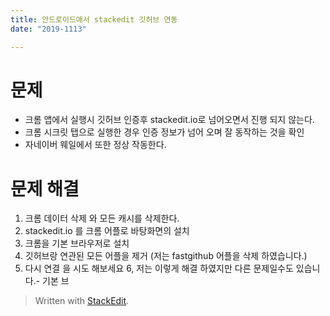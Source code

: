 ```yaml
---
title: 안드로이드애서 stackedit 깃허브 연동  
date: "2019-1113"

---
```

# 문제 
 - 크롬 앱에서 실행시 깃허브 인증후 stackedit.io로 넘어오면서 진행 되지 않는다.
 - 크롬 시크릿 탭으로 실행한 경우 인증 정보가 넘어 오며 잘 동작하는 것을 확인
 - 자네이버 웨일에서 또한 정상 작동한다.

#  문제 해결
 1. 크롬 데이터 삭제 와 모든 캐시를 삭제한다. 
 2. stackedit.io 를 크롬 어플로 바탕화면의 설치
 3. 크롬을 기본 브라우저로 설치
 4. 깃허브랑 연관된 모든 어플을 제거 (저는 fastgithub 어플을 삭제 하였습니다.)
 5. 다시 연결 을 시도 해보세요 
 6, 저는 이렇게 해결 하였지만 다른 문제일수도 있습니다.-  기본 브
> Written with [StackEdit](https://ㄴㅅstackedit.io/).
<!--stackedit_data:
eyJoaXN0b3J5IjpbMTU3NjAyODQyNywxMDMwNTEyMjQyXX0=
-->